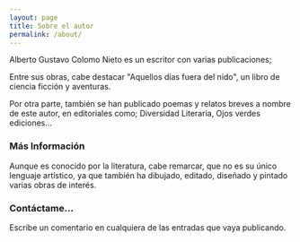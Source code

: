```yaml
---
layout: page
title: Sobre el autor
permalink: /about/
---
```


Alberto Gustavo Colomo Nieto es un escritor con varias publicaciones; 

Entre sus obras, cabe destacar "Aquellos días fuera del nido", un libro de ciencia ficción y aventuras.

Por otra parte, también se han publicado poemas y relatos breves a nombre de este autor, en editoriales como; Diversidad Literaria, Ojos verdes ediciones...




### Más Información

Aunque es conocido por la literatura, cabe remarcar, que no es su único lenguaje artístico, ya que también ha dibujado, editado, diseñado y pintado varias obras de interés.

### Contáctame...

Escribe un comentario en cualquiera de las entradas que vaya publicando.
